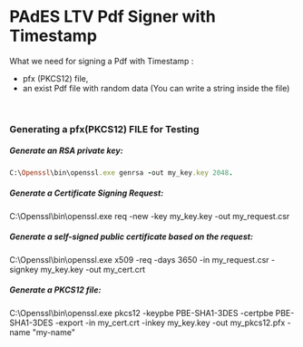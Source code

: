 # PAdES LTV Pdf Signer with Timestamp

What we need for signing a Pdf with Timestamp : 
- pfx (PKCS12) file, 
- an exist Pdf file with random data (You can write a string inside the file)

<br>

### Generating a pfx(PKCS12) FILE for Testing

##### Generate an RSA private key:
```ruby
C:\Openssl\bin\openssl.exe genrsa -out my_key.key 2048.
```
##### Generate a Certificate Signing Request:

C:\Openssl\bin\openssl.exe req -new -key my_key.key -out my_request.csr

##### Generate a self-signed public certificate based on the request:

C:\Openssl\bin\openssl.exe x509 -req -days 3650 -in my_request.csr -signkey my_key.key -out my_cert.crt

##### Generate a PKCS12 file:

C:\Openssl\bin\openssl.exe pkcs12 -keypbe PBE-SHA1-3DES -certpbe PBE-SHA1-3DES -export -in my_cert.crt -inkey my_key.key -out my_pkcs12.pfx -name "my-name"
